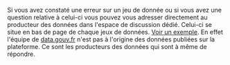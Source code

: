 Si vous avez constaté une erreur sur un jeu de donnée ou si vous avez une question relative à celui-ci vous pouvez vous adresser directement au producteur des données dans l'espace de discussion dédié.
Celui-ci se situe en bas de page de chaque jeux de données. [Voir un exemple](https://www.data.gouv.fr/fr/datasets/fichier-des-personnes-decedees/#discussion-604e44bcf9fac775bbc0aeca).
En effet l'équipe de [data.gouv.fr](http://data.gouv.fr/) n'est pas à l'origine des données publiées sur la plateforme. Ce sont les producteurs des données qui sont à même de répondre.
